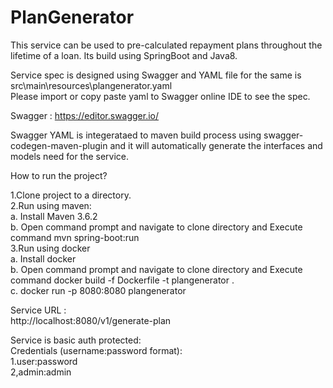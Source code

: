# PlanGenerator

This service can be used to pre-calculated repayment plans throughout the lifetime of a loan.  Its build using SpringBoot and Java8.  

Service spec is designed using Swagger and YAML file for the same is  src\main\resources\plangenerator.yaml  
Please import or copy paste yaml to Swagger online IDE to see the spec.  

Swagger : https://editor.swagger.io/    

Swagger YAML is integerataed to maven build process using swagger-codegen-maven-plugin and it will automatically generate the interfaces and models need for the service.      


How to run the project?    

1.Clone project to a directory.  
2.Run using maven:  
      a. Install Maven 3.6.2  
      b. Open command prompt and navigate to clone directory and Execute command mvn spring-boot:run  
3.Run using docker  
      a. Install docker  
      b. Open command prompt and navigate to clone directory and Execute command docker build -f Dockerfile -t plangenerator .  
      c. docker run -p 8080:8080 plangenerator  
      
Service URL :  
http://localhost:8080/v1/generate-plan  

Service is basic auth protected:  
Credentials (username:password format):  
1.user:password  
2,admin:admin  
     



